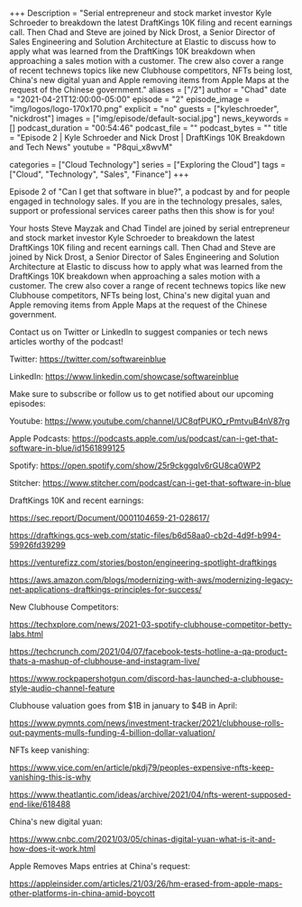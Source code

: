 +++
Description = "Serial entrepreneur and stock market investor Kyle Schroeder to breakdown the latest DraftKings 10K filing and recent earnings call.  Then Chad and Steve are joined by Nick Drost, a Senior Director of Sales Engineering and Solution Architecture at Elastic to discuss how to apply what was learned from the DraftKings 10K breakdown when approaching a sales motion with a customer.  The crew also cover a range of recent technews topics like new Clubhouse competitors, NFTs being lost, China's new digital yuan and Apple removing items from Apple Maps at the request of the Chinese government."
aliases = ["/2"]
author = "Chad"
date = "2021-04-21T12:00:00-05:00"
episode = "2"
episode_image = "img/logos/logo-170x170.png"
explicit = "no"
guests = ["kyleschroeder", "nickdrost"]
images = ["img/episode/default-social.jpg"]
news_keywords = []
podcast_duration = "00:54:46"
podcast_file = ""
podcast_bytes = ""
title = "Episode 2 | Kyle Schroeder and Nick Drost | DraftKings 10K Breakdown and Tech News"
youtube = "P8qui_x8wvM"

categories = ["Cloud Technology"]
series = ["Exploring the Cloud"]
tags = ["Cloud", "Technology", "Sales", "Finance"]
+++

Episode 2 of "Can I get that software in blue?", a podcast by and for people engaged in technology sales.  If you are in the technology presales, sales, support or professional services career paths then this show is for you!  

Your hosts Steve Mayzak and Chad Tindel are joined by serial entrepreneur and stock market investor Kyle Schroeder to breakdown the latest DraftKings 10K filing and recent earnings call.  Then Chad and Steve are joined by Nick Drost, a Senior Director of Sales Engineering and Solution Architecture at Elastic to discuss how to apply what was learned from the DraftKings 10K breakdown when approaching a sales motion with a customer.  The crew also cover a range of recent technews topics like new Clubhouse competitors, NFTs being lost, China's new digital yuan and Apple removing items from Apple Maps at the request of the Chinese government.

Contact us on Twitter or LinkedIn to suggest companies or tech news articles worthy of the podcast!

Twitter: https://twitter.com/softwareinblue

LinkedIn: https://www.linkedin.com/showcase/softwareinblue

Make sure to subscribe or follow us to get notified about our upcoming episodes:

Youtube: https://www.youtube.com/channel/UC8qfPUKO_rPmtvuB4nV87rg

Apple Podcasts: https://podcasts.apple.com/us/podcast/can-i-get-that-software-in-blue/id1561899125

Spotify: https://open.spotify.com/show/25r9ckggqIv6rGU8ca0WP2

Stitcher: https://www.stitcher.com/podcast/can-i-get-that-software-in-blue

DraftKings 10K and recent earnings:

https://sec.report/Document/0001104659-21-028617/

https://draftkings.gcs-web.com/static-files/b6d58aa0-cb2d-4d9f-b994-59926fd39299

https://venturefizz.com/stories/boston/engineering-spotlight-draftkings

https://aws.amazon.com/blogs/modernizing-with-aws/modernizing-legacy-net-applications-draftkings-principles-for-success/

New Clubhouse Competitors:

https://techxplore.com/news/2021-03-spotify-clubhouse-competitor-betty-labs.html

https://techcrunch.com/2021/04/07/facebook-tests-hotline-a-qa-product-thats-a-mashup-of-clubhouse-and-instagram-live/

https://www.rockpapershotgun.com/discord-has-launched-a-clubhouse-style-audio-channel-feature

Clubhouse valuation goes from $1B in january to $4B in April:

https://www.pymnts.com/news/investment-tracker/2021/clubhouse-rolls-out-payments-mulls-funding-4-billion-dollar-valuation/

NFTs keep vanishing:

https://www.vice.com/en/article/pkdj79/peoples-expensive-nfts-keep-vanishing-this-is-why

https://www.theatlantic.com/ideas/archive/2021/04/nfts-werent-supposed-end-like/618488

China's new digital yuan:

https://www.cnbc.com/2021/03/05/chinas-digital-yuan-what-is-it-and-how-does-it-work.html

Apple Removes Maps entries at China's request:

https://appleinsider.com/articles/21/03/26/hm-erased-from-apple-maps-other-platforms-in-china-amid-boycott
